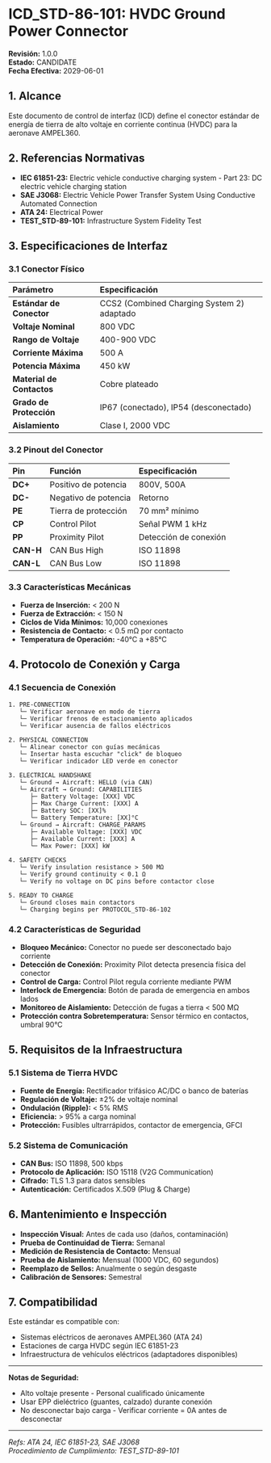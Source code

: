 # ICD_STD-86-101: HVDC Ground Power Connector

**Revisión:** 1.0.0  
**Estado:** CANDIDATE  
**Fecha Efectiva:** 2029-06-01

## 1. Alcance

Este documento de control de interfaz (ICD) define el conector estándar de energía de tierra de alto voltaje en corriente continua (HVDC) para la aeronave AMPEL360.

## 2. Referencias Normativas

- **IEC 61851-23:** Electric vehicle conductive charging system - Part 23: DC electric vehicle charging station
- **SAE J3068:** Electric Vehicle Power Transfer System Using Conductive Automated Connection
- **ATA 24:** Electrical Power
- **TEST_STD-89-101:** Infrastructure System Fidelity Test

## 3. Especificaciones de Interfaz

### 3.1 Conector Físico

| Parámetro | Especificación |
|:----------|:---------------|
| **Estándar de Conector** | CCS2 (Combined Charging System 2) adaptado |
| **Voltaje Nominal** | 800 VDC |
| **Rango de Voltaje** | 400-900 VDC |
| **Corriente Máxima** | 500 A |
| **Potencia Máxima** | 450 kW |
| **Material de Contactos** | Cobre plateado |
| **Grado de Protección** | IP67 (conectado), IP54 (desconectado) |
| **Aislamiento** | Clase I, 2000 VDC |

### 3.2 Pinout del Conector

| Pin | Función | Especificación |
|:----|:--------|:---------------|
| **DC+** | Positivo de potencia | 800V, 500A |
| **DC-** | Negativo de potencia | Retorno |
| **PE** | Tierra de protección | 70 mm² mínimo |
| **CP** | Control Pilot | Señal PWM 1 kHz |
| **PP** | Proximity Pilot | Detección de conexión |
| **CAN-H** | CAN Bus High | ISO 11898 |
| **CAN-L** | CAN Bus Low | ISO 11898 |

### 3.3 Características Mecánicas

- **Fuerza de Inserción:** < 200 N
- **Fuerza de Extracción:** < 150 N
- **Ciclos de Vida Mínimos:** 10,000 conexiones
- **Resistencia de Contacto:** < 0.5 mΩ por contacto
- **Temperatura de Operación:** -40°C a +85°C

## 4. Protocolo de Conexión y Carga

### 4.1 Secuencia de Conexión

```
1. PRE-CONNECTION
   └─ Verificar aeronave en modo de tierra
   └─ Verificar frenos de estacionamiento aplicados
   └─ Verificar ausencia de fallos eléctricos

2. PHYSICAL CONNECTION
   └─ Alinear conector con guías mecánicas
   └─ Insertar hasta escuchar "click" de bloqueo
   └─ Verificar indicador LED verde en conector

3. ELECTRICAL HANDSHAKE
   └─ Ground → Aircraft: HELLO (via CAN)
   └─ Aircraft → Ground: CAPABILITIES
      ├─ Battery Voltage: [XXX] VDC
      ├─ Max Charge Current: [XXX] A
      ├─ Battery SOC: [XX]%
      └─ Battery Temperature: [XX]°C
   └─ Ground → Aircraft: CHARGE_PARAMS
      ├─ Available Voltage: [XXX] VDC
      ├─ Available Current: [XXX] A
      └─ Max Power: [XXX] kW

4. SAFETY CHECKS
   └─ Verify insulation resistance > 500 MΩ
   └─ Verify ground continuity < 0.1 Ω
   └─ Verify no voltage on DC pins before contactor close

5. READY TO CHARGE
   └─ Ground closes main contactors
   └─ Charging begins per PROTOCOL_STD-86-102
```

### 4.2 Características de Seguridad

- **Bloqueo Mecánico:** Conector no puede ser desconectado bajo corriente
- **Detección de Conexión:** Proximity Pilot detecta presencia física del conector
- **Control de Carga:** Control Pilot regula corriente mediante PWM
- **Interlock de Emergencia:** Botón de parada de emergencia en ambos lados
- **Monitoreo de Aislamiento:** Detección de fugas a tierra < 500 MΩ
- **Protección contra Sobretemperatura:** Sensor térmico en contactos, umbral 90°C

## 5. Requisitos de la Infraestructura

### 5.1 Sistema de Tierra HVDC

- **Fuente de Energía:** Rectificador trifásico AC/DC o banco de baterías
- **Regulación de Voltaje:** ±2% de voltaje nominal
- **Ondulación (Ripple):** < 5% RMS
- **Eficiencia:** > 95% a carga nominal
- **Protección:** Fusibles ultrarrápidos, contactor de emergencia, GFCI

### 5.2 Sistema de Comunicación

- **CAN Bus:** ISO 11898, 500 kbps
- **Protocolo de Aplicación:** ISO 15118 (V2G Communication)
- **Cifrado:** TLS 1.3 para datos sensibles
- **Autenticación:** Certificados X.509 (Plug & Charge)

## 6. Mantenimiento e Inspección

- **Inspección Visual:** Antes de cada uso (daños, contaminación)
- **Prueba de Continuidad de Tierra:** Semanal
- **Medición de Resistencia de Contacto:** Mensual
- **Prueba de Aislamiento:** Mensual (1000 VDC, 60 segundos)
- **Reemplazo de Sellos:** Anualmente o según desgaste
- **Calibración de Sensores:** Semestral

## 7. Compatibilidad

Este estándar es compatible con:
- Sistemas eléctricos de aeronaves AMPEL360 (ATA 24)
- Estaciones de carga HVDC según IEC 61851-23
- Infraestructura de vehículos eléctricos (adaptadores disponibles)

---

**Notas de Seguridad:**
- Alto voltaje presente - Personal cualificado únicamente
- Usar EPP dieléctrico (guantes, calzado) durante conexión
- No desconectar bajo carga - Verificar corriente = 0A antes de desconectar

---

*Refs: ATA 24, IEC 61851-23, SAE J3068*  
*Procedimiento de Cumplimiento: TEST_STD-89-101*
